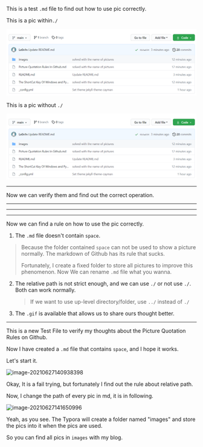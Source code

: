 This is a test `.md` file to find out how to use pic correctly.

This is a pic within`./`

![./image-20210627144107618](images/image-20210627144107618.png)

This is a pic without `./`

![image-20210627144115176](images/image-20210627144115176.png)

---------

Now we can verify them and find out the correct operation.

-----

------

------

Now we can find a rule on how to use the pic correctly.

1. The `.md` file doesn't contain `space`.

  > Because the folder contained `space` can not be used to show a picture normally. The markdown of Github has its rule that sucks.
  >
  > Fortunately, I create a fixed folder to store all pictures to improve this phenomenon. Now We can rename `.md` file what you wanna.

2. The relative path is not strict enough, and we can use `./` or not use `./`. Both can work normally.

	> If we want to use up-level directory/folder, use `../` instead of `./`

3. The `.gif` is available that allows us to share ours thought better.

----------

This is a new Test File to verify my thoughts about the Picture Quotation Rules on Github.

Now I have created a `.md` file that contains `space`, and I hope it works. 

Let's start it.

![image-20210627140938398](file://F:\GitHub\Le0v1n.github.io\A%20New%20Test%20File.assets\image-20210627140938398.png?lastModify=1624774973)

Okay, It is a fail trying, but fortunately I find out the rule about relative path.

Now, I change the path of every pic in md, it is in following.

![image-20210627141650996](file://F:\GitHub\Le0v1n.github.io\images\image-20210627141650996.png?lastModify=1624774973)

Yeah, as you see. The Typora will create a folder named "images" and store the pics into it when the pics are used.

So you can find all pics in `images` with my blog.

